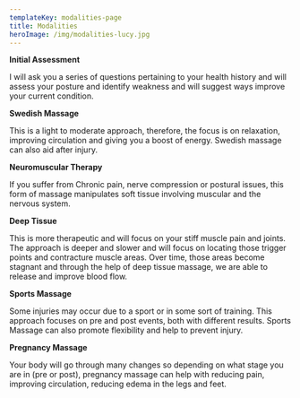 ```yaml
---
templateKey: modalities-page
title: Modalities
heroImage: /img/modalities-lucy.jpg
---
```


**Initial Assessment**


I will ask you a series of questions pertaining to your health history and
will assess your posture and identify weakness and will suggest ways improve
your current condition.




**Swedish Massage**


This is a light to moderate approach, therefore, the focus is on relaxation,
improving circulation and giving you a boost of energy. Swedish massage can
also aid after injury.




**Neuromuscular Therapy**


If you suffer from Chronic pain, nerve compression or postural issues, this
form of massage manipulates soft tissue involving muscular and the nervous
system.




**Deep Tissue**


This is more therapeutic and will focus on your stiff muscle pain and joints.
The approach is deeper and slower and will focus on locating those trigger
points and contracture muscle areas. Over time, those areas become stagnant
and through the help of deep tissue massage, we are able to release and
improve blood flow.




**Sports Massage**


Some injuries may occur due to a sport or in some sort of training. This
approach focuses on pre and post events, both with different results. Sports
Massage can also promote flexibility and help to prevent injury.




**Pregnancy Massage**


Your body will go through many changes so depending on what stage you are in
(pre or post), pregnancy massage can help with reducing pain, improving
circulation, reducing edema in the legs and feet.
